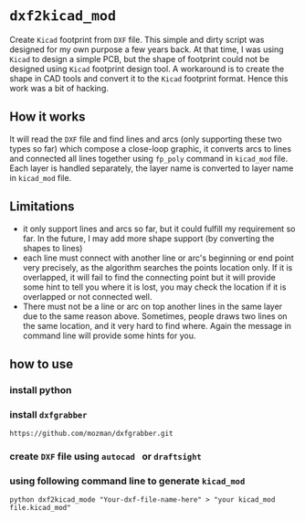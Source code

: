 # `dxf2kicad_mod`

Create `Kicad` footprint from `DXF` file. This simple and dirty script was
designed for my own purpose a few years back. At that time, I was using `Kicad`
to design a simple PCB, but the shape of footprint could not be designed using
`Kicad` footprint design tool. A workaround is to create the shape in CAD tools
and convert it to the `Kicad` footprint format. Hence this work was a bit of
hacking.

## How it works

It will read the `DXF` file and find lines and arcs (only supporting these two
types so far) which compose a close-loop graphic, it converts arcs to lines and
connected all lines together using `fp_poly` command in `kicad_mod` file. Each
layer is handled separately, the layer name is converted to layer name in
`kicad_mod` file.

## Limitations

* it only support lines and arcs so far, but it could fulfill my requirement so
  far. In the future, I may add more shape support (by converting the shapes to
  lines)
* each line must connect with another line or arc's beginning or end point very
  precisely, as the algorithm searches the points location only. If it is
  overlapped, it will fail to find the connecting point but it will provide some
  hint to tell you where it is lost, you may check the location if it is
  overlapped or not connected well.
* There must not be a line or arc on top another lines in the same layer due to
  the same reason above. Sometimes, people draws two lines on the same location,
  and it very hard to find where. Again the message in command line will provide
  some hints for you.


## how to use
### install python
### install `dxfgrabber`

```
https://github.com/mozman/dxfgrabber.git
```

### create `DXF` file using `autocad ` or `draftsight`
### using following command line to generate `kicad_mod`

```
python dxf2kicad_mode "Your-dxf-file-name-here" > "your kicad_mod file.kicad_mod"
```
